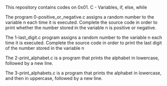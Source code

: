 This repository contains codes on 0x01. C - Variables, if, else, while

The program 0-positive_or_negative.c assigns a random number to the variable n each time it is executed. Complete the source code in order to print whether the number stored in the variable n is positive or negative.

The 1-last_digit.c program assigns a random number to the variable n each time it is executed. Complete the source code in order to print the last digit of the number stored in the variable n

The 2-print_alphabet.c is a program that prints the alphabet in lowercase, followed by a new line.

The 3-print_alphabets.c is a program that prints the alphabet in lowercase, and then in uppercase, followed by a new line.



